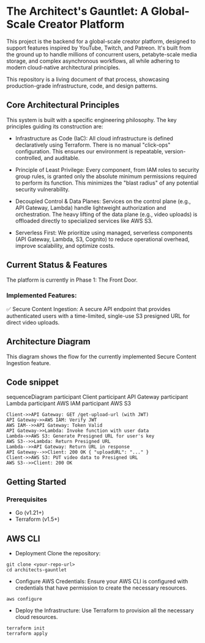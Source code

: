 # The Architect's Gauntlet: A Global-Scale Creator Platform
This project is the backend for a global-scale creator platform, designed to support features inspired by YouTube, Twitch, and Patreon. It's built from the ground up to handle millions of concurrent users, petabyte-scale media storage, and complex asynchronous workflows, all while adhering to modern cloud-native architectural principles.

This repository is a living document of that process, showcasing production-grade infrastructure, code, and design patterns.

## Core Architectural Principles
This system is built with a specific engineering philosophy. The key principles guiding its construction are:

- Infrastructure as Code (IaC): All cloud infrastructure is defined declaratively using Terraform. There is no manual "click-ops" configuration. This ensures our environment is repeatable, version-controlled, and auditable.

- Principle of Least Privilege: Every component, from IAM roles to security group rules, is granted only the absolute minimum permissions required to perform its function. This minimizes the "blast radius" of any potential security vulnerability.

- Decoupled Control & Data Planes: Services on the control plane (e.g., API Gateway, Lambda) handle lightweight authorization and orchestration. The heavy lifting of the data plane (e.g., video uploads) is offloaded directly to specialized services like AWS S3.

- Serverless First: We prioritize using managed, serverless components (API Gateway, Lambda, S3, Cognito) to reduce operational overhead, improve scalability, and optimize costs.

## Current Status & Features
The platform is currently in Phase 1: The Front Door.

### Implemented Features:

✅ Secure Content Ingestion: A secure API endpoint that provides authenticated users with a time-limited, single-use S3 presigned URL for direct video uploads.

## Architecture Diagram
This diagram shows the flow for the currently implemented Secure Content Ingestion feature.

## Code snippet

sequenceDiagram
    participant Client
    participant API Gateway
    participant Lambda
    participant AWS IAM
    participant AWS S3

    Client->>API Gateway: GET /get-upload-url (with JWT)
    API Gateway->>AWS IAM: Verify JWT
    AWS IAM-->>API Gateway: Token Valid
    API Gateway->>Lambda: Invoke function with user data
    Lambda->>AWS S3: Generate Presigned URL for user's key
    AWS S3-->>Lambda: Return Presigned URL
    Lambda-->>API Gateway: Return URL in response
    API Gateway-->>Client: 200 OK { "uploadURL": "..." }
    Client->>AWS S3: PUT video data to Presigned URL
    AWS S3-->>Client: 200 OK

## Getting Started

### Prerequisites
- Go (v1.21+)
- Terraform (v1.5+)

## AWS CLI

- Deployment
Clone the repository:

```
git clone <your-repo-url>
cd architects-gauntlet
```

- Configure AWS Credentials:
  Ensure your AWS CLI is configured with credentials that have permission to create the necessary resources.

```
aws configure
```

- Deploy the Infrastructure:
  Use Terraform to provision all the necessary cloud resources.

```
terraform init
terraform apply
```
